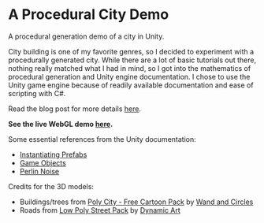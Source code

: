 # A Procedural City Demo
A procedural generation demo of a city in Unity.

City building is one of my favorite genres, so I decided to experiment with a procedurally generated city. While there are a lot of basic tutorials out there, nothing really matched what I had in mind, so I got into the mathematics of procedural generation and Unity engine documentation. I chose to use the Unity game engine because of readily available documentation and ease of scripting with C#.

Read the blog post for more details [here](https://sbhaseen.github.io/2018/11/26/Procedural_game_basics.html).

**See the live WebGL demo [here](https://sbhaseen.github.io/procedural_city_demo/).**

Some essential references from the Unity documentation:
- [Instantiating Prefabs](https://docs.unity3d.com/Manual/InstantiatingPrefabs.html)
- [Game Objects](https://docs.unity3d.com/ScriptReference/GameObject.html)
- [Perlin Noise](https://docs.unity3d.com/ScriptReference/Mathf.PerlinNoise.html)

Credits for the 3D models:
 - Buildings/trees from [Poly City - Free Cartoon Pack](https://assetstore.unity.com/packages/3d/poly-city-free-cartoon-pack-95242) by [Wand and Circles](https://assetstore.unity.com/publishers/26567)
 - Roads from [Low Poly Street Pack](https://assetstore.unity.com/packages/3d/environments/urban/low-poly-street-pack-67475) by [Dynamic Art](https://assetstore.unity.com/publishers/21977)
